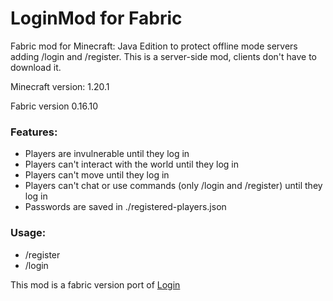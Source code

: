 # **LoginMod for Fabric**
Fabric mod for Minecraft: Java Edition to protect offline mode servers adding /login and /register. This is a server-side mod, clients don't have to download it.

Minecraft version: 1.20.1

Fabric version 0.16.10

### Features:
- Players are invulnerable until they log in
- Players can't interact with the world until they log in
- Players can't move until they log in
- Players can't chat or use commands (only /login and /register) until they log in
- Passwords are saved in ./registered-players.json

### Usage:
- /register <newPassword> <confirmPassword>
- /login <password>


This mod is a fabric version port of [Login](https://github.com/Londiuh/login)
